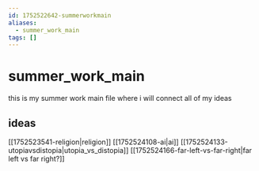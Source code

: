 ```yaml
---
id: 1752522642-summerworkmain
aliases:
  - summer_work_main
tags: []
---
```


# summer_work_main


this is my summer work main file where i will connect all of my ideas
## ideas
[[1752523541-religion|religion]]
[[1752524108-ai|ai]]
[[1752524133-utopiavsdistopia|utopia_vs_distopia]]
[[1752524166-far-left-vs-far-right|far left vs far right?]]

